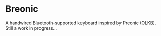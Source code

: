 # Breonic

A handwired Bluetooth-supported keyboard inspired by Preonic (OLKB). Still a work in progress...

